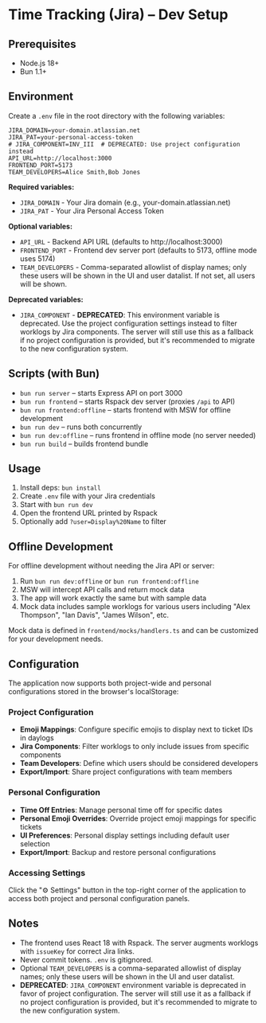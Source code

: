 # Time Tracking (Jira) – Dev Setup

## Prerequisites
- Node.js 18+
- Bun 1.1+

## Environment
Create a `.env` file in the root directory with the following variables:

```
JIRA_DOMAIN=your-domain.atlassian.net
JIRA_PAT=your-personal-access-token
# JIRA_COMPONENT=INV_III  # DEPRECATED: Use project configuration instead
API_URL=http://localhost:3000
FRONTEND_PORT=5173
TEAM_DEVELOPERS=Alice Smith,Bob Jones
```

**Required variables:**
- `JIRA_DOMAIN` - Your Jira domain (e.g., your-domain.atlassian.net)
- `JIRA_PAT` - Your Jira Personal Access Token

**Optional variables:**
- `API_URL` - Backend API URL (defaults to http://localhost:3000)
- `FRONTEND_PORT` - Frontend dev server port (defaults to 5173, offline mode uses 5174)
- `TEAM_DEVELOPERS` - Comma-separated allowlist of display names; only these users will be shown in the UI and user datalist. If not set, all users will be shown.

**Deprecated variables:**
- `JIRA_COMPONENT` - **DEPRECATED**: This environment variable is deprecated. Use the project configuration settings instead to filter worklogs by Jira components. The server will still use this as a fallback if no project configuration is provided, but it's recommended to migrate to the new configuration system.

## Scripts (with Bun)
- `bun run server` – starts Express API on port 3000
- `bun run frontend` – starts Rspack dev server (proxies `/api` to API)
- `bun run frontend:offline` – starts frontend with MSW for offline development
- `bun run dev` – runs both concurrently
- `bun run dev:offline` – runs frontend in offline mode (no server needed)
- `bun run build` – builds frontend bundle

## Usage
1. Install deps: `bun install`
2. Create `.env` file with your Jira credentials
3. Start with `bun run dev`
4. Open the frontend URL printed by Rspack
5. Optionally add `?user=Display%20Name` to filter

## Offline Development
For offline development without needing the Jira API or server:

1. Run `bun run dev:offline` or `bun run frontend:offline`
2. MSW will intercept API calls and return mock data
3. The app will work exactly the same but with sample data
4. Mock data includes sample worklogs for various users including "Alex Thompson", "Ian Davis", "James Wilson", etc.

Mock data is defined in `frontend/mocks/handlers.ts` and can be customized for your development needs.

## Configuration
The application now supports both project-wide and personal configurations stored in the browser's localStorage:

### Project Configuration
- **Emoji Mappings**: Configure specific emojis to display next to ticket IDs in daylogs
- **Jira Components**: Filter worklogs to only include issues from specific components
- **Team Developers**: Define which users should be considered developers
- **Export/Import**: Share project configurations with team members

### Personal Configuration
- **Time Off Entries**: Manage personal time off for specific dates
- **Personal Emoji Overrides**: Override project emoji mappings for specific tickets
- **UI Preferences**: Personal display settings including default user selection
- **Export/Import**: Backup and restore personal configurations

### Accessing Settings
Click the "⚙️ Settings" button in the top-right corner of the application to access both project and personal configuration panels.

## Notes
- The frontend uses React 18 with Rspack. The server augments worklogs with `issueKey` for correct Jira links.
- Never commit tokens. `.env` is gitignored.
- Optional `TEAM_DEVELOPERS` is a comma-separated allowlist of display names; only these users will be shown in the UI and user datalist.
- **DEPRECATED**: `JIRA_COMPONENT` environment variable is deprecated in favor of project configuration. The server will still use it as a fallback if no project configuration is provided, but it's recommended to migrate to the new configuration system.



